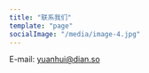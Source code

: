 ```yaml
---
title: "联系我们"
template: "page"
socialImage: "/media/image-4.jpg"
---
```


E-mail: [yuanhui@dian.so][email]


[email]: mailto:yuanhui.dian.so
